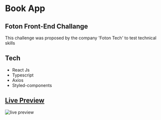 # Book App

## Foton Front-End Challange

This challenge was proposed by the company 'Foton Tech' to test technical skills

## Tech

- React Js
- Typescript
- Axios
- Styled-components

## [Live Preview](https://book-app-virid.vercel.app/)

![live preview](https://i.imgur.com/oIhrYytm.gif)
